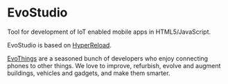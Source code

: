 # EvoStudio

Tool for development of IoT enabled mobile apps in HTML5/JavaScript.

EvoStudio is based on [HyperReload](https://github.com/divineprog/HyperReload).

[EvoThings](http://evothings.com") are a seasoned bunch of developers who enjoy connecting phones to other things. We love to improve, refurbish, evolve and augment buildings, vehicles and gadgets, and make them smarter.
